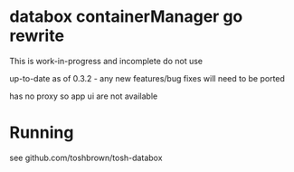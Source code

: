 # databox  containerManager go rewrite

This is work-in-progress and incomplete do not use

up-to-date as of 0.3.2 - any new features/bug fixes will need to be ported

has no proxy so app ui are not available

# Running

see github.com/toshbrown/tosh-databox
